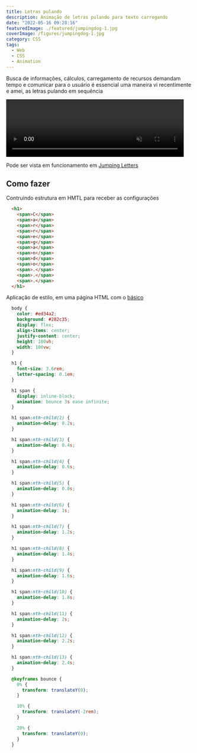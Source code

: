 ```yaml
---
title: Letras pulando
description: Animação de letras pulando para texto carregando
date: "2022-05-16 09:28:16"
featuredImage: ./featured/jumpingdog-1.jpg
coverImage: /figures/jumpingdog-1.jpg
category: CSS
tags:
  - Web
  - CSS
  - Animation
---
```


Busca de informações, cálculos, carregamento de recursos demandam tempo e comunicar para o usuário é essencial uma maneira vi recentimente e amei, as letras pulando em sequência

<video width="480" height="155" muted autoplay loop>
  <source src="/videos/jumpingletters.mp4" type="video/mp4">
</video>

Pode ser vista em funcionamento em [Jumping Letters](/web/jumpingletters.html)

## Como fazer

Contruindo estrutura em HMTL para receber as configurações

```html
  <h1>
    <span>C</span>
    <span>a</span>
    <span>r</span>
    <span>r</span>
    <span>e</span>
    <span>g</span>
    <span>a</span>
    <span>n</span>
    <span>d</span>
    <span>o</span>
    <span>.</span>
    <span>.</span>
    <span>.</span>
  </h1>
```

Aplicação de estilo, em uma página HTML com o [básico](/html-started)

```css
  body {
    color: #ed34a2;
    background: #282c35;
    display: flex;
    align-items: center;
    justify-content: center;
    height: 100vh;
    width: 100vw;
  }

  h1 {
    font-size: 3.6rem;
    letter-spacing: 0.1em;
  }

  h1 span {
    display: inline-block;
    animation: bounce 3s ease infinite;
  }

  h1 span:nth-child(2) {
    animation-delay: 0.2s;
  }

  h1 span:nth-child(3) {
    animation-delay: 0.4s;
  }

  h1 span:nth-child(4) {
    animation-delay: 0.6s;
  }

  h1 span:nth-child(5) {
    animation-delay: 0.8s;
  }

  h1 span:nth-child(6) {
    animation-delay: 1s;
  }

  h1 span:nth-child(7) {
    animation-delay: 1.2s;
  }

  h1 span:nth-child(8) {
    animation-delay: 1.4s;
  }

  h1 span:nth-child(9) {
    animation-delay: 1.6s;
  }

  h1 span:nth-child(10) {
    animation-delay: 1.8s;
  }

  h1 span:nth-child(11) {
    animation-delay: 2s;
  }

  h1 span:nth-child(12) {
    animation-delay: 2.2s;
  }

  h1 span:nth-child(13) {
    animation-delay: 2.4s;
  }

  @keyframes bounce {
    0% {
      transform: translateY(0);
    }

    10% {
      transform: translateY(-2rem);
    }

    20% {
      transform: translateY(0);
    }
  }
```
